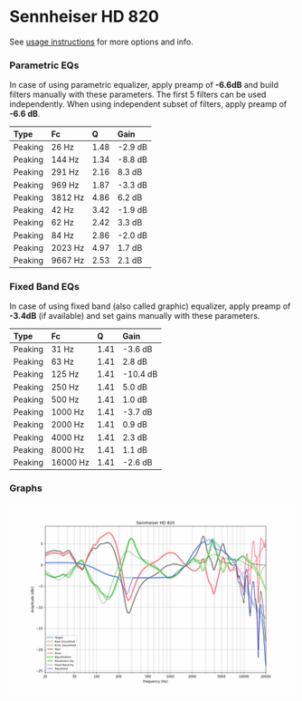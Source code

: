 # Sennheiser HD 820
See [usage instructions](https://github.com/jaakkopasanen/AutoEq#usage) for more options and info.

### Parametric EQs
In case of using parametric equalizer, apply preamp of **-6.6dB** and build filters manually
with these parameters. The first 5 filters can be used independently.
When using independent subset of filters, apply preamp of **-6.6 dB**.

| Type    | Fc      |    Q | Gain    |
|:--------|:--------|:-----|:--------|
| Peaking | 26 Hz   | 1.48 | -2.9 dB |
| Peaking | 144 Hz  | 1.34 | -8.8 dB |
| Peaking | 291 Hz  | 2.16 | 8.3 dB  |
| Peaking | 969 Hz  | 1.87 | -3.3 dB |
| Peaking | 3812 Hz | 4.86 | 6.2 dB  |
| Peaking | 42 Hz   | 3.42 | -1.9 dB |
| Peaking | 62 Hz   | 2.42 | 3.3 dB  |
| Peaking | 84 Hz   | 2.86 | -2.0 dB |
| Peaking | 2023 Hz | 4.97 | 1.7 dB  |
| Peaking | 9667 Hz | 2.53 | 2.1 dB  |

### Fixed Band EQs
In case of using fixed band (also called graphic) equalizer, apply preamp of **-3.4dB**
(if available) and set gains manually with these parameters.

| Type    | Fc       |    Q | Gain     |
|:--------|:---------|:-----|:---------|
| Peaking | 31 Hz    | 1.41 | -3.6 dB  |
| Peaking | 63 Hz    | 1.41 | 2.8 dB   |
| Peaking | 125 Hz   | 1.41 | -10.4 dB |
| Peaking | 250 Hz   | 1.41 | 5.0 dB   |
| Peaking | 500 Hz   | 1.41 | 1.0 dB   |
| Peaking | 1000 Hz  | 1.41 | -3.7 dB  |
| Peaking | 2000 Hz  | 1.41 | 0.9 dB   |
| Peaking | 4000 Hz  | 1.41 | 2.3 dB   |
| Peaking | 8000 Hz  | 1.41 | 1.1 dB   |
| Peaking | 16000 Hz | 1.41 | -2.6 dB  |

### Graphs
![](./Sennheiser%20HD%20820.png)